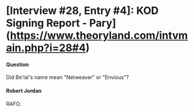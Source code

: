 # [Interview #28, Entry #4]: KOD Signing Report - Pary](https://www.theoryland.com/intvmain.php?i=28#4)

#### Question

Did Be'lal's name mean "Netweaver" or "Envious"?

#### Robert Jordan

RAFO.

